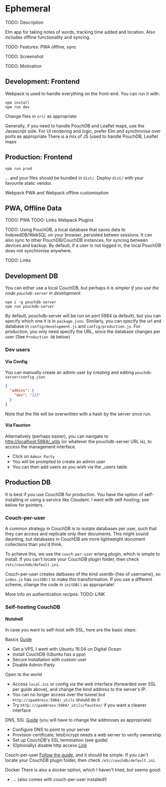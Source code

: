 # Ephemeral

TODO: Description

Elm app for taking notes of words, tracking time added and location.
Also includes offline functionality and syncing.

TODO: Features: PWA offline, sync

TODO: Screenshot

TODO: Motivation

## Development: Frontend
Webpack is used to handle everything on the front-end. You can run it with:
```shell
npm install
npm run dev
```

Change files in `src/` as appropriate

Generally, if you need to handle PouchDB and Leaflet maps, use the Javascript side.
For UI rendering and logic, prefer Elm and synchronise over ports as appropriate
There is a mix of JS (used to handle PouchDB, Leaflet maps

## Production: Frontend
```shell
npm run prod
```
... and your files should be bundled in `dist/`.
Deploy `dist/` with your favourite static vendor.

Webpack PWA and Webpack offline customisation


## PWA, Offline Data
TODO: PWA
TODO: Links
Webpack Plugins

TODO: Using PouchDB, a local database that saves data to IndexedDB/WebSQL on your browser, persisted betwen sessions.
It can also sync to other PouchDB/CouchDB instances, for syncing between devices and backup.
By default, if a user is not logged in, the local PouchDB does not synchronise anywhere.

TODO: Links


## Development DB
You can either use a local CouchDB, but perhaps it is *simpler if you use the node `pouchdb-server` in development*.

```shell
npm i -g pouchdb-server
npm run pouchdb-server
```

By default, pouchdb-server will be run on port 5984 (a default), but you can specify which one it is in `package.json`.
Similarly, you can specify the url and database in `config/development.js` and `config/production.js`.
For production, you only need specify the URL, since the database changes per user (See `Production DB` below)

### Dev users
#### Via Config
You can manually create an admin user by creating and editing `pouchdb-server/config.json`

```json
{
  "admins": {
    "dev": "123"
  }
}
```
Note that the file will be overwritten with a hash by the server once run.

#### Via Fauxton
Alternatively (perhaps easier), you can navigate to [http://localhost:5984/_utils](http://localhost:5984/_utils) (or whatever the pouchdb-server URL is), to access the management interface.
- Click on `Admin Party`
- You will be prompted to create an admin user
- You can then add users as you wish via the _users table.

## Production DB
It is best if you use CouchDB for production. You have the option of self-installing or using a service like Cloudant. I went with self-hosting; see below for pointers.

### Couch-per-user
A common strategy in CouchDB is to isolate databases per user, such that they can access and replicate only their documents.
This might sound daunting, but databases in CouchDB are more lightweight document collections than you'd think.

To achieve this, we use the `couch-per-user` erlang plugin, which is simple to install.
If you can't locate your CouchDB plugin folder, then check `/etc/couchdb/default.ini`.

Couch-per-user creates datbases of the kind userdb-{hex of username}, so `index.js` has `initDB()` to make this transformation.
If you use a different scheme, change the code in `initDB()` as appropriate!

More info on authentication recipes:
TODO: LINK

### Self-hosting CouchDB
#### Nutshell
In case you want to self-host with SSL, here are the basic steps:

Basics
  [Guide]()
  - Get a VPS, I went with Ubuntu 16.04 on Digital Ocean
  - Install CouchDB (Ubuntu has a ppa)
  - Secure installation with custom user
  - Disable Admin-Party

Open to the world
  - Access `local.ini` or config via the web interface (forwarded over SSL per guide above), and change the bind address to the server's IP.
  - You can no longer access over the tunnel but `http://ipaddress:5984/_utils` should do it
  - Try `http://ipaddress:5984/_utils/fauxton/` if you want a cleaner interface

DNS, SSL
  [Guide]() (you will have to change the addresses as appropriate)
  - Configure DNS to point to your server
  - Provision certificate; letsEncrypt needs a web server to verify ownership
  - Set up CouchDB's SSL termination (see guide)
  - (Optionally) disable http access [Link](TODO)

Couch-per-user
[Follow the guide](LINK), and it should be simple.
If you can't locate your CouchDB plugin folder, then check `/etc/couchdb/default.ini`.

Docker
There is also a docker option, which I haven't tried, but seems good:
  - ... (also comes with couch-per-user installed!)

